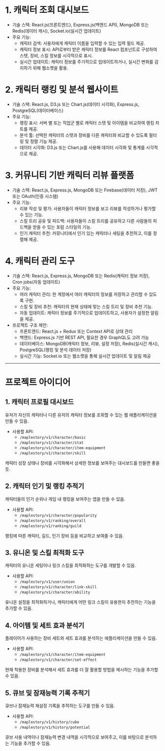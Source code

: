 # 1. 캐릭터 조회 대시보드
* 기술 스택: React.js(프론트엔드), Express.js(백엔드 API), MongoDB 또는 Redis(데이터 캐시), Socket.io(실시간 업데이트)
* 주요 기능:
  * 캐릭터 검색: 사용자에게 캐릭터 이름을 입력할 수 있는 입력 필드 제공.
  * 캐릭터 정보 표시: API로부터 받은 캐릭터 정보를 React 컴포넌트로 구성하여 스탯, 장비, 스킬 정보를 시각적으로 표시.
  * 실시간 업데이트: 캐릭터 정보를 주기적으로 업데이트하거나, 실시간 변화를 감지하기 위해 웹소켓을 활용.
# 2. 캐릭터 랭킹 및 분석 웹사이트
* 기술 스택: React.js, D3.js 또는 Chart.js(데이터 시각화), Express.js, PostgreSQL(데이터베이스)
* 주요 기능:
  * 랭킹 표시: 서버 별 또는 직업군 별로 캐릭터 스탯 및 아이템을 비교하여 랭킹 차트를 제공.
  * 분석 툴: 선택한 캐릭터의 스탯과 장비를 다른 캐릭터와 비교할 수 있도록 필터링 및 정렬 기능 제공.
  * 데이터 시각화: D3.js 또는 Chart.js를 사용해 데이터 시각화 및 통계를 시각적으로 제공.
# 3. 커뮤니티 기반 캐릭터 리뷰 플랫폼
* 기술 스택: React.js, Express.js, MongoDB 또는 Firebase(데이터 저장), JWT 또는 OAuth(인증 시스템)
* 주요 기능:
  * 리뷰 작성 및 평가: 사용자들이 캐릭터 정보를 보고 리뷰를 작성하거나 평가할 수 있는 기능.
  * 스킬 트리 공유 및 피드백: 사용자들이 스킬 트리를 공유하고 다른 사람들의 피드백을 받을 수 있는 포럼 스타일의 기능.
  * 인기 캐릭터 추천: 커뮤니티에서 인기 있는 캐릭터나 세팅을 추천하고, 이를 정렬해 제공.
# 4. 캐릭터 관리 도구
* 기술 스택: React.js, Express.js, MongoDB 또는 Redis(캐릭터 정보 저장), Cron jobs(자동 업데이트)
* 주요 기능:
  * 여러 캐릭터 관리: 한 계정에서 여러 캐릭터의 정보를 저장하고 관리할 수 있도록 구현.
  * 스킬 및 장비 추천: 캐릭터의 현재 상태에 맞는 스킬 트리 및 장비 추천 기능.
  * 자동 업데이트: 캐릭터 정보를 주기적으로 업데이트하고, 사용자가 설정한 알림을 제공.
* 프로젝트 구조 제안:
  * 프론트엔드: React.js + Redux 또는 Context API로 상태 관리
  * 백엔드: Express.js 기반 REST API, 필요한 경우 GraphQL도 고려 가능
  * 데이터베이스: MongoDB(캐릭터 정보, 리뷰, 설정 저장), Redis(실시간 캐시), PostgreSQL(랭킹 및 분석 데이터 저장)
  * 실시간 기능: Socket.io 또는 웹소켓을 통해 실시간 업데이트 및 알림 제공

---

# 프로젝트 아이디어

## 1. 캐릭터 프로필 대시보드
유저가 자신의 캐릭터나 다른 유저의 캐릭터 정보를 조회할 수 있는 웹 애플리케이션을 만들 수 있음.

- 사용할 API:
  - `/maplestory/v1/character/basic`
  - `/maplestory/v1/character/stat`
  - `/maplestory/v1/character/item-equipment`
  - `/maplestory/v1/character/skill`
  
캐릭터 성장 상태나 장비를 시각화해서 상세한 정보를 보여주는 대시보드를 만들면 좋을 듯.

## 2. 캐릭터 인기 및 랭킹 추적기
캐릭터들의 인기 순위나 게임 내 랭킹을 보여주는 앱을 만들 수 있음.

- 사용할 API:
  - `/maplestory/v1/character/popularity`
  - `/maplestory/v1/ranking/overall`
  - `/maplestory/v1/ranking/guild`

랭킹에 따른 캐릭터, 길드, 인기 장비 등을 비교하고 보여줄 수 있음.

## 3. 유니온 및 스킬 최적화 도구
캐릭터의 유니온 세팅이나 링크 스킬을 최적화하는 도구를 개발할 수 있음.

- 사용할 API:
  - `/maplestory/v1/user/union`
  - `/maplestory/v1/character/link-skill`
  - `/maplestory/v1/character/ability`

유니온 설정을 최적화하거나, 캐릭터에게 어떤 링크 스킬이 유용한지 추천하는 기능을 추가할 수 있음.

## 4. 아이템 및 세트 효과 분석기
플레이어가 사용하는 장비 세트와 세트 효과를 분석하는 애플리케이션을 만들 수 있음.

- 사용할 API:
  - `/maplestory/v1/character/item-equipment`
  - `/maplestory/v1/character/set-effect`

현재 착용한 장비를 분석해서 세트 효과를 더 잘 활용할 방법을 제시하는 기능을 추가할 수 있음.

## 5. 큐브 및 잠재능력 기록 추적기
큐브나 잠재능력 재설정 기록을 추적하는 도구를 만들 수 있음.

- 사용할 API:
  - `/maplestory/v1/history/cube`
  - `/maplestory/v1/history/potential`

큐브 사용 내역이나 잠재능력 변경 내역을 시각적으로 보여주고, 이를 바탕으로 분석하는 기능을 추가할 수 있음.
